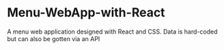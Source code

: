 # Menu-WebApp-with-React
A menu web application designed with React and CSS. Data is hard-coded but can also be gotten via an API
